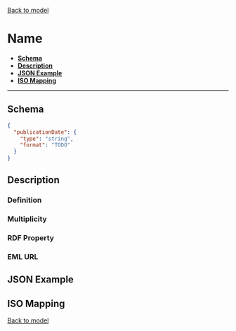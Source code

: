 [Back to model](_base.md)

# Name

- **[Schema](#schema)**
- **[Description](#description)**
- **[JSON Example](#json-example)**
- **[ISO Mapping](#iso-mapping)**
---
## Schema
```json
{
  "publicationDate": {
    "type": "string",
    "format": "TODO"
  }
}
```
## Description
### Definition
### Multiplicity
### RDF Property
### EML URL

## JSON Example
## ISO Mapping

[Back to model](_base.md)